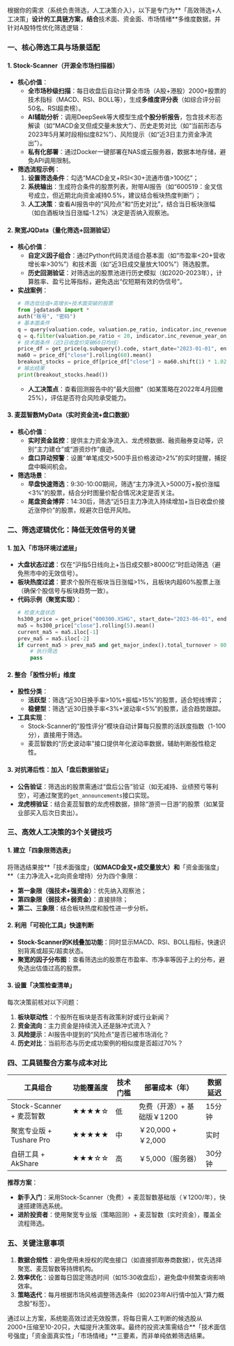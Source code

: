 根据你的需求（系统负责筛选，人工决策介入），以下是专门为**「高效筛选+人工决策」**设计的工具链方案，结合**技术面、资金面、市场情绪**多维度数据，并针对A股特性优化筛选逻辑：


### 一、核心筛选工具与场景适配
#### 1. **Stock-Scanner（开源全市场扫描器）**  
- **核心价值**：  
  - **全市场秒级扫描**：每日收盘后自动计算全市场（A股+港股）2000+股票的技术指标（MACD、RSI、BOLL等），生成**多维度评分表**（如综合评分前50名、RSI超卖榜）。  
  - **AI辅助分析**：调用DeepSeek等大模型生成**个股分析报告**，包含技术形态解读（如“MACD金叉但成交量未放大”）、历史走势对比（如“当前形态与2023年5月某时段相似度82%”）、风险提示（如“近3日主力资金净流出”）。  
  - **私有化部署**：通过Docker一键部署在NAS或云服务器，数据本地存储，避免API调用限制。  
- **筛选流程示例**：  
  1. **设置筛选条件**：勾选“MACD金叉+RSI<30+流通市值>100亿”；  
  2. **系统输出**：生成符合条件的股票列表，附带AI报告（如“600519：金叉信号成立，但近期北向资金减持0.5%，建议结合板块热度判断”）；  
  3. **人工决策**：查看AI报告中的“风险点”和“历史对比”，结合当日板块涨幅（如白酒板块当日涨幅-1.2%）决定是否纳入观察池。  

#### 2. **聚宽JQData（量化筛选+回测验证）**  
- **核心价值**：  
  - **自定义因子组合**：通过Python代码灵活组合基本面（如“市盈率<20+营收增长率>30%”）和技术面（如“近3日成交量放大100%”）筛选股票。  
  - **历史回测验证**：对筛选出的股票池进行历史模拟（如2020-2023年），计算胜率、盈亏比等指标，避免选出“仅短期有效的伪信号”。  
- **实战案例**：  
  ```python
  # 筛选低估值+高增长+技术面突破的股票
  from jqdatasdk import *
  auth("账号", "密码")
  # 基本面条件
  q = query(valuation.code, valuation.pe_ratio, indicator.inc_revenue_year_on_year)
  q = q.filter(valuation.pe_ratio < 20, indicator.inc_revenue_year_on_year > 30)
  # 技术面条件（近3日收盘价突破60日均线）
  price_df = get_price(q.subquery().code, start_date="2023-01-01", end_date="2023-06-30", frequency="daily")
  ma60 = price_df["close"].rolling(60).mean()
  breakout_stocks = price_df[price_df["close"] > ma60.shift(1) * 1.02]
  # 输出结果
  print(breakout_stocks.head())
  ```  
  - **人工决策点**：查看回测报告中的“最大回撤”（如某策略在2022年4月回撤25%），评估是否符合风险承受能力。  

#### 3. **麦蕊智数MyData（实时资金流+盘口数据）**  
- **核心价值**：  
  - **实时资金监控**：提供主力资金净流入、龙虎榜数据、融资融券变动等，识别“主力建仓”或“游资炒作”痕迹。  
  - **盘口异动预警**：设置“单笔成交>500手且价格波动>2%”的实时提醒，捕捉盘中瞬间机会。  
- **筛选场景**：  
  - **早盘快速筛选**：9:30-10:00期间，筛选“主力净流入>5000万+股价涨幅<3%”的股票，结合分时图量价配合情况决定是否关注。  
  - **尾盘资金博弈**：14:30后，筛选“近5日主力净流入持续增加+当日收盘价接近涨停价”的股票，规避次日低开风险。  


### 二、筛选逻辑优化：降低无效信号的关键
#### 1. **加入「市场环境过滤层」**  
- **大盘状态过滤**：仅在“沪指5日线向上+当日成交额>8000亿”时启动筛选（避免熊市中的无效信号）。  
- **板块热度过滤**：要求个股所在板块当日涨幅>1%，且板块内超60%股票上涨（确保个股信号与板块趋势一致）。  
- **代码示例（聚宽实现）**：  
  ```python
  # 检查大盘状态
  hs300_price = get_price("000300.XSHG", start_date="2023-06-01", end_date="2023-06-30", frequency="daily")
  ma5 = hs300_price["close"].rolling(5).mean()
  current_ma5 = ma5.iloc[-1]
  prev_ma5 = ma5.iloc[-2]
  if current_ma5 > prev_ma5 and get_major_index().total_turnover > 800000000000:  # 成交额>8000亿
      # 执行筛选
      pass
  ```

#### 2. **整合「股性分析」维度**  
- **股性分类**：  
  - **活跃型**：筛选“近30日换手率>10%+振幅>15%”的股票，适合短线博弈；  
  - **稳健型**：筛选“近30日换手率<3%+波动率<5%”的股票，适合趋势跟踪。  
- **工具实现**：  
  - Stock-Scanner的“股性评分”模块自动计算每只股票的活跃度指数（1-100分），直接用于筛选。  
  - 麦蕊智数的“历史波动率”接口提供年化波动率数据，辅助判断股性稳定性。

#### 3. **对抗滞后性：加入「盘后数据验证」**  
- **公告验证**：筛选出的股票需通过“盘后公告”验证（如无减持、业绩预亏等利空），可通过聚宽的`get_announcements`接口实现。  
- **龙虎榜验证**：结合麦蕊智数的龙虎榜数据，排除“游资一日游”的股票（如某营业部买入后次日卖出）。  


### 三、高效人工决策的3个关键技巧
#### 1. **建立「四象限筛选表」**  
将筛选结果按**「技术面强度」**（如MACD金叉+成交量放大）和**「资金面强度」**（主力净流入+北向资金增持）分为四个象限：  
- **第一象限（强技术+强资金）**：优先纳入观察池；  
- **第四象限（弱技术+弱资金）**：直接排除；  
- **第二、三象限**：结合板块热度和股性进一步分析。  

#### 2. **利用「可视化工具」快速判断**  
- **Stock-Scanner的K线叠加功能**：同时显示MACD、RSI、BOLL指标，快速识别背离或超买/超卖状态。  
- **聚宽的因子分布图**：查看筛选出的股票在市盈率、市净率等因子上的分布，避免选出估值过高的股票。  

#### 3. **设置「决策检查清单」**  
每次决策前核对以下问题：  
1. **板块联动性**：个股所在板块是否有政策利好或行业新闻？  
2. **资金流向**：主力资金是持续流入还是脉冲式流入？  
3. **风险提示**：AI报告中提到的“风险点”是否已被市场消化？  
4. **历史对比**：当前形态与历史成功案例的相似度是否超过70%？  


### 四、工具链整合方案与成本对比
| 工具组合                | 功能覆盖度 | 技术门槛 | 部署成本（年） | 数据延迟 |
|-------------------------|------------|----------|---------------|----------|
| Stock-Scanner + 麦蕊智数 | ★★★★☆      | 低       | 免费（开源）+ 基础版￥1200 | 15分钟   |
| 聚宽专业版 + Tushare Pro | ★★★★★      | 中       | ￥20,000 + ￥2,000       | 实时     |
| 自研工具 + AkShare       | ★★★☆☆      | 高       | ￥5,000（服务器）        | 30分钟   |

**推荐方案**：  
- **新手入门**：采用Stock-Scanner（免费）+ 麦蕊智数基础版（￥1200/年），快速搭建筛选系统。  
- **进阶投资者**：使用聚宽专业版（策略回测）+ 麦蕊智数（实时资金），覆盖全流程筛选。  


### 五、关键注意事项
1. **数据合规性**：避免使用未授权的爬虫接口（如直接抓取券商数据），优先选择聚宽、麦蕊智数等持牌机构。  
2. **效率优化**：设置每日固定筛选时间（如15:30收盘后），避免盘中频繁查询影响效率。  
3. **策略迭代**：每月根据市场风格调整筛选条件（如2023年AI行情中加入“算力概念股”标签）。  

通过以上方案，系统能高效过滤无效股票，将每日需人工判断的候选股从2000+压缩至10-20只，大幅提升决策效率。最终的投资决策需结合**「技术面信号强度」「资金面真实性」「市场情绪」**三要素，而非单纯依赖筛选结果。